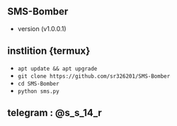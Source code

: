 ## SMS-Bomber
* version (v1.0.0.1)


## instlition {termux}

* `apt update && apt upgrade`
* `git clone https://github.com/sr326201/SMS-Bomber`
* `cd SMS-Bomber`
* `python sms.py`

## telegram : @s_s_14_r

